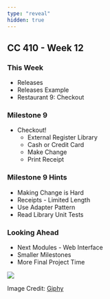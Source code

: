 ```yaml
---
type: "reveal"
hidden: true
---
```

<section>
	<h2>CC 410 - Week 12</h2>
</section>
<section>
	<h3>This Week</h3>
	<ul>
		<li>Releases</li>
		<li>Releases Example</li>
		<li>Restaurant 9: Checkout</li>
	</ul>
</section>
<section>
	<h3>Milestone 9</h3>
	<ul>
		<li>Checkout!<ul>
			<li>External Register Library</li>
			<li>Cash or Credit Card</li>
			<li>Make Change</li>
			<li>Print Receipt</li>
		</ul></li>
	</ul>
</section>
<section>
	<h3>Milestone 9 Hints</h3>
	<ul>
		<li>Making Change is Hard</li>
		<li>Receipts - Limited Length</li>
		<li>Use Adapter Pattern</li>
		<li>Read Library Unit Tests</li>
	</ul>
</section>
<section>
	<h3>Looking Ahead</h3>
	<ul>
		<li>Next Modules - Web Interface</li>
		<li>Smaller Milestones</li>
		<li>More Final Project Time</li>
	</ul>
</section>
<section>
	<img class="plain stretch" src="https://media.giphy.com/media/iTjhKpMF50fNS/giphy.gif">
	<p class="imagecredit">Image Credit: <a href="https://giphy.com/gifs/target-lady-snl-excited-iTjhKpMF50fNS">Giphy</a></p>
</section>